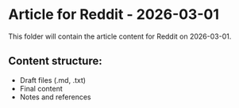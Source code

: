 # Article for Reddit - 2026-03-01

This folder will contain the article content for Reddit on 2026-03-01.

## Content structure:
- Draft files (.md, .txt)
- Final content
- Notes and references
